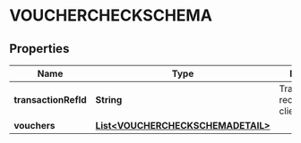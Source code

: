 

# VOUCHERCHECKSCHEMA


## Properties

| Name | Type | Description | Notes |
|------------ | ------------- | ------------- | -------------|
|**transactionRefId** | **String** | TransactionRefId receive from client request |  [optional] |
|**vouchers** | [**List&lt;VOUCHERCHECKSCHEMADETAIL&gt;**](VOUCHERCHECKSCHEMADETAIL.md) |  |  [optional] |



